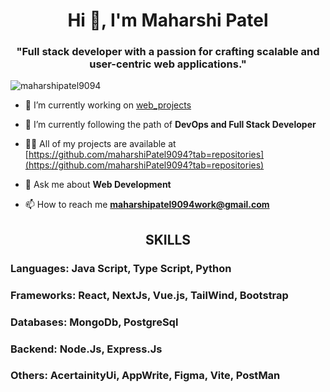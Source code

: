 <h1 align="center">Hi 👋, I'm Maharshi Patel</h1>
<h3 align="center">"Full stack developer with a passion for crafting scalable and user-centric web applications."</h3>

<p align="left"> <img src="https://komarev.com/ghpvc/?username=maharshipatel9094&label=Profile%20views&color=0e75b6&style=flat" alt="maharshipatel9094" /> </p>

- 🔭 I’m currently working on [web_projects](https://github.com/maharshiPatel9094/WEB322-maharshi-patel)

- 🌱 I’m currently following the path of **DevOps and Full Stack Developer**

- 👨‍💻 All of my projects are available at [https://github.com/maharshiPatel9094?tab=repositories](https://github.com/maharshiPatel9094?tab=repositories)

- 💬 Ask me about **Web Development**

- 📫 How to reach me **maharshipatel9094work@gmail.com**

<h2 align="center">SKILLS</h2>
<h3>Languages: Java Script, Type Script, Python</h3>
<h3>Frameworks: React, NextJs, Vue.js, TailWind, Bootstrap</h3>
<h3>Databases: MongoDb, PostgreSql</h3>
<h3>Backend: Node.Js, Express.Js</h3>
<h3>Others: AcertainityUi, AppWrite, Figma, Vite, PostMan</h3>

